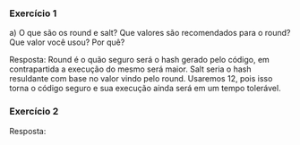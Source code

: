 ### Exercício 1

<p>
a) O que são os round e salt? Que valores são recomendados para o round? Que valor você usou? Por quê?
</p>
<p>
Resposta: Round é o quão seguro será o hash gerado pelo código, em contrapartida a execução do mesmo será maior. Salt seria o hash resuldante com base no valor vindo pelo round. Usaremos 12, pois isso torna o código seguro e sua execução ainda será em um tempo tolerável.
</p>

### Exercício 2

<p>

</p>
<p>
Resposta:
</p>